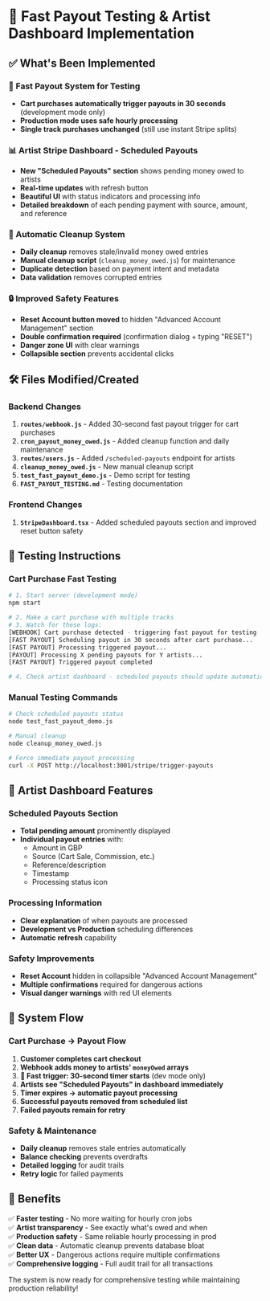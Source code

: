 # 🎯 Fast Payout Testing & Artist Dashboard Implementation

## ✅ What's Been Implemented

### 🚀 Fast Payout System for Testing
- **Cart purchases automatically trigger payouts in 30 seconds** (development mode only)
- **Production mode uses safe hourly processing** 
- **Single track purchases unchanged** (still use instant Stripe splits)

### 📊 Artist Stripe Dashboard - Scheduled Payouts
- **New "Scheduled Payouts" section** shows pending money owed to artists
- **Real-time updates** with refresh button
- **Beautiful UI** with status indicators and processing info
- **Detailed breakdown** of each pending payment with source, amount, and reference

### 🧹 Automatic Cleanup System
- **Daily cleanup** removes stale/invalid money owed entries
- **Manual cleanup script** (`cleanup_money_owed.js`) for maintenance
- **Duplicate detection** based on payment intent and metadata
- **Data validation** removes corrupted entries

### 🔒 Improved Safety Features
- **Reset Account button moved** to hidden "Advanced Account Management" section
- **Double confirmation required** (confirmation dialog + typing "RESET")
- **Danger zone UI** with clear warnings
- **Collapsible section** prevents accidental clicks

## 🛠️ Files Modified/Created

### Backend Changes
1. **`routes/webhook.js`** - Added 30-second fast payout trigger for cart purchases
2. **`cron_payout_money_owed.js`** - Added cleanup function and daily maintenance
3. **`routes/users.js`** - Added `/scheduled-payouts` endpoint for artists
4. **`cleanup_money_owed.js`** - New manual cleanup script
5. **`test_fast_payout_demo.js`** - Demo script for testing
6. **`FAST_PAYOUT_TESTING.md`** - Testing documentation

### Frontend Changes
1. **`StripeDashboard.tsx`** - Added scheduled payouts section and improved reset button safety

## 🧪 Testing Instructions

### Cart Purchase Fast Testing
```bash
# 1. Start server (development mode)
npm start

# 2. Make a cart purchase with multiple tracks
# 3. Watch for these logs:
[WEBHOOK] Cart purchase detected - triggering fast payout for testing
[FAST PAYOUT] Scheduling payout in 30 seconds after cart purchase...
[FAST PAYOUT] Processing triggered payout...
[PAYOUT] Processing X pending payouts for Y artists...
[FAST PAYOUT] Triggered payout completed

# 4. Check artist dashboard - scheduled payouts should update automatically
```

### Manual Testing Commands
```bash
# Check scheduled payouts status
node test_fast_payout_demo.js

# Manual cleanup
node cleanup_money_owed.js

# Force immediate payout processing
curl -X POST http://localhost:3001/stripe/trigger-payouts
```

## 📱 Artist Dashboard Features

### Scheduled Payouts Section
- **Total pending amount** prominently displayed
- **Individual payout entries** with:
  - Amount in GBP
  - Source (Cart Sale, Commission, etc.)
  - Reference/description
  - Timestamp
  - Processing status icon

### Processing Information
- **Clear explanation** of when payouts are processed
- **Development vs Production** scheduling differences
- **Automatic refresh** capability

### Safety Improvements
- **Reset Account** hidden in collapsible "Advanced Account Management"
- **Multiple confirmations** required for dangerous actions
- **Visual danger warnings** with red UI elements

## 🔄 System Flow

### Cart Purchase → Payout Flow
1. **Customer completes cart checkout**
2. **Webhook adds money to artists' `moneyOwed` arrays**
3. **🚀 Fast trigger: 30-second timer starts** (dev mode only)
4. **Artists see "Scheduled Payouts" in dashboard immediately**
5. **Timer expires → automatic payout processing**
6. **Successful payouts removed from scheduled list**
7. **Failed payouts remain for retry**

### Safety & Maintenance
- **Daily cleanup** removes stale entries automatically
- **Balance checking** prevents overdrafts
- **Detailed logging** for audit trails
- **Retry logic** for failed payments

## 🎉 Benefits

✅ **Faster testing** - No more waiting for hourly cron jobs  
✅ **Artist transparency** - See exactly what's owed and when  
✅ **Production safety** - Same reliable hourly processing in prod  
✅ **Clean data** - Automatic cleanup prevents database bloat  
✅ **Better UX** - Dangerous actions require multiple confirmations  
✅ **Comprehensive logging** - Full audit trail for all transactions

The system is now ready for comprehensive testing while maintaining production reliability!
